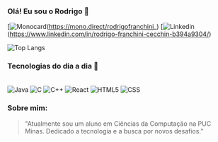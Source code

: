 ### Olá! Eu sou o Rodrigo 🙋

[![Monocard](https://img.shields.io/badge/Monocard-E50257?style=for-the-badge&logo=About.me&logoColor=white)(https://mono.direct/rodrigofranchini_)
[![Linkedin](https://img.shields.io/badge/LinkedIn-0077B5?style=for-the-badge&logo=linkedin&logoColor=white)(https://www.linkedin.com/in/rodrigo-franchini-cecchin-b394a9304/)


![Top Langs](https://github-readme-stats.vercel.app/api/top-langs/?username=RodrigoFranchini&size_weight=0.5&count_weight=0.5&theme=dracula)

### Tecnologias do dia a dia 📱

<div  style = "display": inline_block"><br/>
    <img align="center" alt = "Java" src="https://img.shields.io/badge/Java-ED8B00?style=for-the-badge&logo=openjdk&logoColor=white" />
    <img align="center" alt = "C" src="https://img.shields.io/badge/C-00599C?style=for-the-badge&logo=c&logoColor=white" />
    <img align="center" alt = "C++" src="https://img.shields.io/badge/C%2B%2B-00599C?style=for-the-badge&logo=c%2B%2B&logoColor=white" />
    <img align="center" alt = "React" src="https://img.shields.io/badge/React-20232A?style=for-the-badge&logo=react&logoColor=61DAFB" />
    <img align="center" alt = "HTML5" src="https://img.shields.io/badge/HTML5-E34F26?style=for-the-badge&logo=html15&logoColor=white" />  
    <img align="center" alt = "CSS" src="https://img.shields.io/badge/CSS-239120?&style=for-the-badge&logo=css3&logoColor=white" /> 
    
</div>

### Sobre mim:
> "Atualmente sou um aluno em Ciências da Computação na PUC Minas. Dedicado a tecnologia e a busca por novos desafios."



